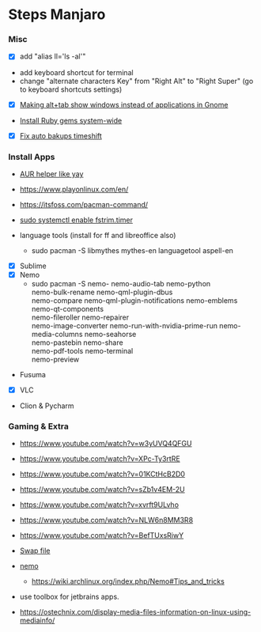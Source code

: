 # Steps Manjaro


### Misc

- [x] add "alias ll='ls -al'"
- add keyboard shortcut for terminal
- change "alternate characters Key" from "Right Alt" to "Right Super" (go to keyboard shortcuts settings)
- [x] [Making alt+tab show windows instead of applications in Gnome](https://bbs.archlinux.org/viewtopic.php?id=228893)
- [Install Ruby gems system-wide](https://wiki.archlinux.org/index.php/ruby#Installing_Ruby)
- [x] [Fix auto bakups timeshift](https://forum.manjaro.org/t/back-in-time-cron-jobs-are-not-excuted/45892)

### Install Apps

- [AUR helper like yay](https://itsfoss.com/best-aur-helpers/)
- https://www.playonlinux.com/en/
- https://itsfoss.com/pacman-command/
- [sudo systemctl enable fstrim.timer](https://itsfoss.com/things-to-do-after-installing-manjaro/)


- language tools (install for ff and libreoffice also)
	- sudo pacman -S libmythes mythes-en languagetool aspell-en

- [x] Sublime
- [x] Nemo
	-  sudo pacman -S nemo-
		nemo-audio-tab                  nemo-python                   
		nemo-bulk-rename                nemo-qml-plugin-dbus          
		nemo-compare                    nemo-qml-plugin-notifications 
		nemo-emblems                    nemo-qt-components            
		nemo-fileroller                 nemo-repairer                 
		nemo-image-converter            nemo-run-with-nvidia-prime-run
		nemo-media-columns              nemo-seahorse                 
		nemo-pastebin                   nemo-share                    
		nemo-pdf-tools                  nemo-terminal                 
		nemo-preview
- Fusuma


- [x] VLC

- Clion & Pycharm

### Gaming & Extra

- https://www.youtube.com/watch?v=w3yUVQ4QFGU
- https://www.youtube.com/watch?v=XPc-Ty3rtRE
- https://www.youtube.com/watch?v=01KCtHcB2D0

- https://www.youtube.com/watch?v=sZb1v4EM-2U
- https://www.youtube.com/watch?v=xvrft9ULvho
- https://www.youtube.com/watch?v=NLW6n8MM3R8
- https://www.youtube.com/watch?v=BefTUxsRiwY


- [Swap file](https://www.youtube.com/watch?v=0mgefj9ibRE)
- [nemo](https://www.lxle.net/forums/discussion/1396/how-to-get-extract-here-extract-to-and-compress-options-in-nemo-file-manager-context-menu/p1)
	- https://wiki.archlinux.org/index.php/Nemo#Tips_and_tricks
- use toolbox for jetbrains apps.
- https://ostechnix.com/display-media-files-information-on-linux-using-mediainfo/